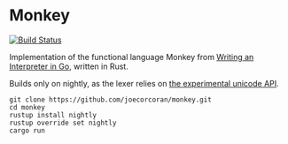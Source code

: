 # Monkey

[![Build Status](https://travis-ci.org/joecorcoran/monkey.svg?branch=master)](https://travis-ci.org/joecorcoran/monkey)

Implementation of the functional language Monkey from [Writing an Interpreter in Go](https://interpreterbook.com/), written in Rust.

Builds only on nightly, as the lexer relies on [the experimental unicode API](https://doc.rust-lang.org/std_unicode/str/trait.UnicodeStr.html).

```
git clone https://github.com/joecorcoran/monkey.git
cd monkey
rustup install nightly
rustup override set nightly
cargo run
```
